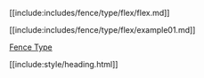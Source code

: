 [[include:includes/fence/type/flex/flex.md]]

[[include:includes/fence/type/flex/example01.md]]

[Fence Type](../index.html)

[[include:style/heading.html]]